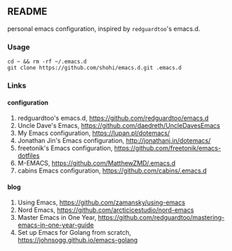 ## README
personal emacs configuration, inspired by `redguardtoo`'s emacs.d.

### Usage

```terminal
cd ~ && rm -rf ~/.emacs.d
git clone https://github.com/shohi/emacs.d.git .emacs.d
```

### Links

#### configuration
1. redguardtoo's emacs.d, <https://github.com/redguardtoo/emacs.d>
2. Uncle Dave's Emacs, <https://github.com/daedreth/UncleDavesEmacs>
3. My Emacs configuration, <https://lupan.pl/dotemacs/>
4. Jonathan Jin's Emacs configuration, <http://jonathanj.in/dotemacs/>
5. freetonik's Emacs configuration, <https://github.com/freetonik/emacs-dotfiles>
6. M-EMACS, https://github.com/MatthewZMD/.emacs.d
7. cabins Emacs configuration, https://github.com/cabins/.emacs.d

#### blog
1. Using Emacs, <https://github.com/zamansky/using-emacs>
2. Nord Emacs, <https://github.com/arcticicestudio/nord-emacs>
3. Master Emacs in One Year, <https://github.com/redguardtoo/mastering-emacs-in-one-year-guide>
4. Set up Emacs for Golang from scratch, <https://johnsogg.github.io/emacs-golang>
